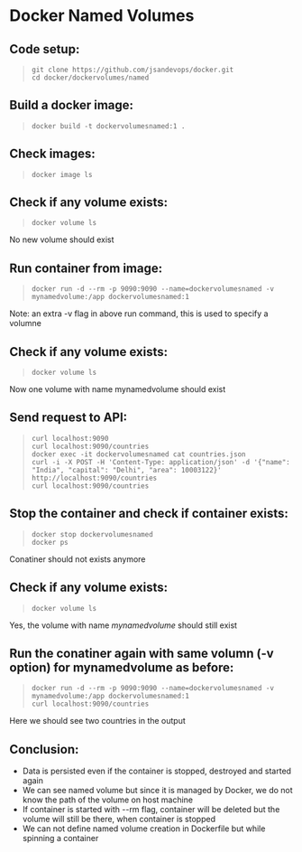 # Docker Named Volumes

## Code setup:

> ` git clone https://github.com/jsandevops/docker.git `  
> ` cd docker/dockervolumes/named `  

## Build a docker image:  
> ` docker build -t dockervolumesnamed:1 . `  
  
## Check images:
> ` docker image ls `  

## Check if any volume exists:
> ` docker volume ls `  

No new volume should exist

## Run container from image:
> ` docker run -d --rm -p 9090:9090 --name=dockervolumesnamed -v mynamedvolume:/app dockervolumesnamed:1 `  

Note: an extra -v flag in above run command, this is used to specify a volumne

## Check if any volume exists:
> ` docker volume ls `  

Now one volume with name mynamedvolume should exist

## Send request to API:
> ` curl localhost:9090 `  
> ` curl localhost:9090/countries `  
> ` docker exec -it dockervolumesnamed cat countries.json `  
> ` curl -i -X POST -H 'Content-Type: application/json' -d '{"name": "India", "capital": "Delhi", "area": 10003122}' http://localhost:9090/countries `  
> ` curl localhost:9090/countries `  

## Stop the container and check if container exists:
> ` docker stop dockervolumesnamed `  
> ` docker ps `  

Conatiner should not exists anymore

## Check if any volume exists:
> ` docker volume ls `  

Yes, the volume with name *mynamedvolume* should still exist

## Run the conatiner again with same volumn (-v option) for mynamedvolume as before:
> ` docker run -d --rm -p 9090:9090 --name=dockervolumesnamed -v mynamedvolume:/app dockervolumesnamed:1 `  
> ` curl localhost:9090/countries `  

Here we should see two countries in the output

## **Conclusion:**
- Data is  persisted even if the container is stopped, destroyed and started again  
- We can see named volume but since it is managed by Docker, we do not know the path of the volume on host machine
- If container is started with --rm flag, container will be deleted but the volume will still be there, when container is stopped  
- We can not define named volume creation in Dockerfile but while spinning a container
